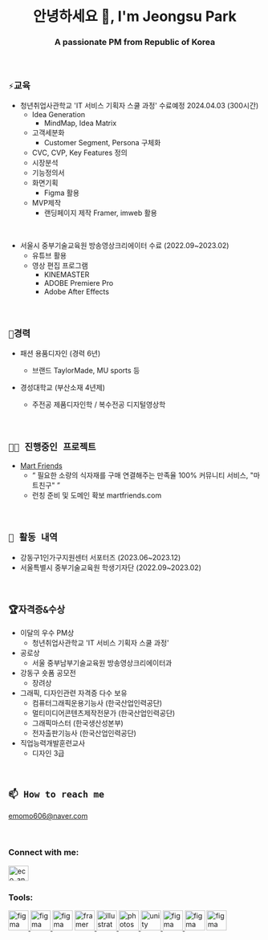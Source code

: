 <h1 align="center">안녕하세요 👋, I'm Jeongsu Park</h1>
<h3 align="center">A passionate PM from Republic of Korea</h3>

<br>
  
## `⚡교육`

- 청년취업사관학교 'IT 서비스 기획자 스쿨 과정' 수료예정 2024.04.03 (300시간)
    - Idea Generation
        - MindMap, Idea Matrix
    - 고객세분화
        - Customer Segment, Persona 구체화
    - CVC, CVP, Key Features 정의
    - 시장분석
    - 기능정의서
    - 화면기획
        - Figma 활용
    - MVP제작 
        - 랜딩페이지 제작 Framer, imweb 활용
<br>

- 서울시 중부기술교육원 방송영상크리에이터 수료 (2022.09~2023.02)
    - 유튜브 활용
    - 영상 편집 프로그램
        - KINEMASTER
        - ADOBE Premiere Pro
        - Adobe After Effects
<br>  

## `🌱경력`
- 패션 용품디자인 (경력 6년)
    - 브랜드 TaylorMade, MU sports 등
 
- 경성대학교 (부산소재 4년제)
    - 주전공 제품디자인학 / 복수전공 디지털영상학
 
<br>

## `👨‍💻 진행중인 프로젝트`

- [Mart Friends](https://martfriend.imweb.me/)
    - “ 필요한 소량의 식자재를 구매 연결해주는 만족율 100% 커뮤니티 서비스, "마트친구" ”
    - 런칭 준비 및 도메인 확보 martfriends.com

<br>

## `🔭 활동 내역` 

- 강동구1인가구지원센터 서포터즈 (2023.06~2023.12)
- 서울특별시 중부기술교육원 학생기자단 (2022.09~2023.02)

<br>

## `🏆자격증&수상`
- 이달의 우수 PM상
    - 청년취업사관학교 'IT 서비스 기획자 스쿨 과정'
- 공로상
    - 서울 중부남부기술교육원 방송영상크리에이터과
- 강동구 숏폼 공모전
    - 장려상
- 그래픽, 디자인관련 자격증 다수 보유
    - 컴퓨터그래픽운용기능사 (한국산업인력공단)
    - 멀티미디어콘텐츠제작전문가 (한국산업인력공단)
    - 그래픽마스터 (한국생산성본부)
    - 전자출판기능사 (한국산업인력공단)
- 직업능력개발훈련교사
    - 디자인 3급

<br>

## `📫 How to reach me`
emomo606@naver.com

<br>
<h3 align="left">Connect with me:</h3>
<p align="left">
<a href="https://instagram.com/eco_ann" target="blank"><img align="center" src="https://raw.githubusercontent.com/rahuldkjain/github-profile-readme-generator/master/src/images/icons/Social/instagram.svg" alt="eco_ann" height="30" width="40" /></a>
</p>

<h3 align="left">Tools:</h3>
<p align="left"> <a href="https://www.figma.com/" target="_blank" rel="noreferrer"> <img src="https://www.vectorlogo.zone/logos/figma/figma-icon.svg" alt="figma" width="40" height="40"/> </a> <a href="https://excalidraw.com/)" target="_blank" rel="noreferrer"> <img src="https://docs.excalidraw.com/img/logo.svg" alt="figma" width="40" height="40"/>  </a> <a href="https://obsidian.md/)" target="_blank" rel="noreferrer"> <img src="https://upload.wikimedia.org/wikipedia/commons/thumb/1/10/2023_Obsidian_logo.svg/1024px-2023_Obsidian_logo.svg.png" alt="figma" width="40" height="40"/></a> <a href="https://www.framer.com/" target="_blank" rel="noreferrer"> <img src="https://www.vectorlogo.zone/logos/framer/framer-icon.svg" alt="framer" width="40" height="40"/> </a> <a href="https://www.adobe.com/in/products/illustrator.html" target="_blank" rel="noreferrer"> <img src="https://www.vectorlogo.zone/logos/adobe_illustrator/adobe_illustrator-icon.svg" alt="illustrator" width="40" height="40"/> </a> <a href="https://www.photoshop.com/en" target="_blank" rel="noreferrer"> <img src="https://cdn.icon-icons.com/icons2/2107/PNG/512/file_type_photoshop_icon_130268.png" alt="photoshop" width="40" height="40"/> </a> <a href="https://unity.com/" target="_blank" rel="noreferrer"> <img src="https://www.vectorlogo.zone/logos/unity3d/unity3d-icon.svg" alt="unity" width="40" height="40"/> </a> <a href="https://kinemaster.com/" target="_blank" rel="noreferrer"> <img src="https://i.namu.wiki/i/awEn_E81StWQHWzcLaZKbHiW2DEF2-c3_OmnsHevKryEFk_Z779_awHDV0QP6CcgDhQKkuqI6QSxI6PLTsBUpg.svg" alt="figma" width="40" height="40"/> </a> <a href="https://vrew.voyagerx.com/" target="_blank" rel="noreferrer"> <img src="https://static.wixstatic.com/media/a00f26_a5eda8f76616415497c85be28ab3d5c0~mv2.png/v1/fill/w_372,h_372,al_c,q_85,usm_0.66_1.00_0.01,enc_auto/vrew%20%EB%B3%B4%EC%9D%B4%EC%A0%80%EC%97%91%EC%8A%A4%20%ED%99%88%ED%8E%98%EC%9D%B4%EC%A7%80.png" alt="figma" width="40" height="40"/></a> <a href="https://www.miricanvas.com/" target="_blank" rel="noreferrer"> <img src="https://www.miricanvas.com/page/wp-content/uploads/2023/11/cropped-%E1%84%86%E1%85%B5%E1%84%85%E1%85%B5%E1%84%8F%E1%85%A2%E1%86%AB%E1%84%87%E1%85%A5%E1%84%89%E1%85%B32.0_%E1%84%8B%E1%85%A2%E1%86%B8%E1%84%8B%E1%85%A1%E1%84%8B%E1%85%B5%E1%84%8F%E1%85%A9%E1%86%AB.png" alt="figma" width="40" height="40"/></p>

